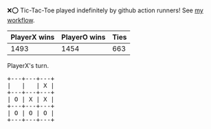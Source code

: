 :x::o: Tic-Tac-Toe played indefinitely by github action runners! See [my workflow](.github/workflows/play.yaml).

|PlayerX wins|PlayerO wins|Ties|
|-|-|-|
|1493|1454|663|

PlayerX's turn.

<pre>
+---+---+---+
|   |   | X |
+---+---+---+
| O | X | X |
+---+---+---+
| O | O | O |
+---+---+---+
</pre>